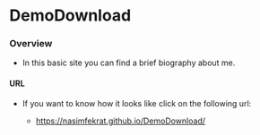 # DemoDownload

### Overview

* In this basic site you can find a brief biography about me.

#### URL

* If you want to know how it looks like click on the following url:

    *  https://nasimfekrat.github.io/DemoDownload/
